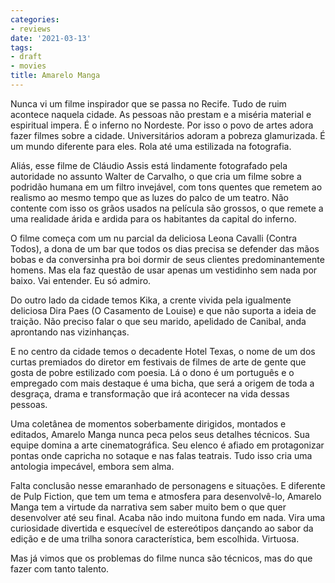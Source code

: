 ```yaml
---
categories:
- reviews
date: '2021-03-13'
tags:
- draft
- movies
title: Amarelo Manga
---
```


Nunca vi um filme inspirador que se passa no Recife. Tudo de ruim acontece naquela cidade. As pessoas não prestam e a miséria material e espiritual impera. É o inferno no Nordeste. Por isso o povo de artes adora fazer filmes sobre a cidade. Universitários adoram a pobreza glamurizada. É um mundo diferente para eles. Rola até uma estilizada na fotografia.

Aliás, esse filme de Cláudio Assis está lindamente fotografado pela autoridade no assunto Walter de Carvalho, o que cria um filme sobre a podridão humana em um filtro invejável, com tons quentes que remetem ao realismo ao mesmo tempo que as luzes do palco de um teatro. Não contente com isso os grãos usados na película são grossos, o que remete a uma realidade árida e ardida para os habitantes da capital do inferno.

O filme começa com um nu parcial da deliciosa Leona Cavalli (Contra Todos), a dona de um bar que todos os dias precisa se defender das mãos bobas e da conversinha pra boi dormir de seus clientes predominantemente homens. Mas ela faz questão de usar apenas um vestidinho sem nada por baixo. Vai entender. Eu só admiro.

Do outro lado da cidade temos Kika, a crente vivida pela igualmente deliciosa Dira Paes (O Casamento de Louise) e que não suporta a ideia de traição. Não preciso falar o que seu marido, apelidado de Canibal, anda aprontando nas vizinhanças.

E no centro da cidade temos o decadente Hotel Texas, o nome de um dos curtas premiados do diretor em festivais de filmes de arte de gente que gosta de pobre estilizado com poesia. Lá o dono é um português e o empregado com mais destaque é uma bicha, que será a origem de toda a desgraça, drama e transformação que irá acontecer na vida dessas pessoas.

Uma coletânea de momentos soberbamente dirigidos, montados e editados, Amarelo Manga nunca peca pelos seus detalhes técnicos. Sua equipe domina a arte cinematográfica. Seu elenco é afiado em protagonizar pontas onde capricha no sotaque e nas falas teatrais. Tudo isso cria uma antologia impecável, embora sem alma.

Falta conclusão nesse emaranhado de personagens e situações. E diferente de Pulp Fiction, que tem um tema e atmosfera para desenvolvê-lo, Amarelo Manga tem a virtude da narrativa sem saber muito bem o que quer desenvolver até seu final. Acaba não indo muitona fundo em nada. Vira uma curiosidade divertida e esquecível de estereótipos dançando ao sabor da edição e de uma trilha sonora característica, bem escolhida. Virtuosa.

Mas já vimos que os problemas do filme nunca são técnicos, mas do que fazer com tanto talento.